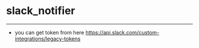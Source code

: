 # slack_notifier
-----------
- you can get token from here https://api.slack.com/custom-integrations/legacy-tokens 
